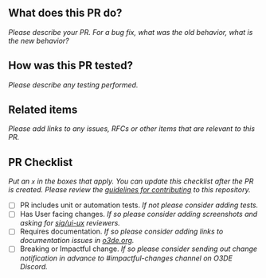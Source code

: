 ## What does this PR do?
_Please describe your PR. For a bug fix, what was the old behavior, what is the new behavior?_

## How was this PR tested?
_Please describe any testing performed._

## Related items
_Please add links to any issues, RFCs or other items that are relevant to this PR._

## PR Checklist
_Put an `x` in the boxes that apply. You can update this checklist after the PR is created._
_Please review the [guidelines for contributing](../CONTRIBUTING.md) to this repository._

- [ ] PR includes unit or automation tests. _If not please consider adding tests._
- [ ] Has User facing changes. _If so please consider adding screenshots and asking for [sig/ui-ux](https://github.com/o3de/sig-ui-ux) reviewers._
- [ ] Requires documentation. _If so please consider adding links to documentation issues in [o3de.org](https://github.com/o3de/o3de.org)._
- [ ] Breaking or Impactful change. _If so please consider sending out change notification in advance to #impactful-changes channel on O3DE Discord._